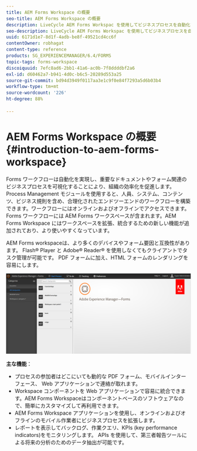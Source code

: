 ```yaml
---
title: AEM Forms Workspace の概要
seo-title: AEM Forms Workspace の概要
description: LiveCycle AEM Forms Workspac を使用してビジネスプロセスを自動化することにより、組織の効率化を促進し、ペーパーレスなオフィス環境を作ります。
seo-description: LiveCycle AEM Forms Workspac を使用してビジネスプロセスを自動化することにより、組織の効率化を促進し、ペーパーレスなオフィス環境を作ります。
uuid: 6171d1e7-8d1f-4adb-be8f-49521cd4cc6f
contentOwner: robhagat
content-type: reference
products: SG_EXPERIENCEMANAGER/6.4/FORMS
topic-tags: forms-workspace
discoiquuid: 7efc8ad6-2bb1-41a6-ac0b-7f8ddddbf2a6
exl-id: d60462a7-b941-4d0c-b6c5-20289d553a25
source-git-commit: bd94d3949f0117aa3e1c9f0e84f7293a5d6b03b4
workflow-type: tm+mt
source-wordcount: '226'
ht-degree: 88%

---
```


# AEM Forms Workspace の概要  {#introduction-to-aem-forms-workspace}

Forms ワークフローは自動化を実現し、重要なドキュメントやフォーム関連のビジネスプロセスを可視化することにより、組織の効率化を促進します。Process Management モジュールを使用すると、人員、システム、コンテンツ、ビジネス規則を含め、合理化されたエンドツーエンドのワークフローを構築できます。ワークフローにはオンラインおよびオフラインでアクセスできます。Forms ワークフローには AEM Forms ワークスペースが含まれます。AEM Forms Workspace にはワークスペースを拡張、統合するための新しい機能が追加されており、より使いやすくなっています。

AEM Forms workspaceは、より多くのデバイスやフォーム要因と互換性があります。 Flash® Player と Adobe® Reader® を使用しなくてもクライアントでタスク管理が可能です。 PDF フォームに加え、HTML フォームのレンダリングを容易にします。

![html-ws](assets/html-ws.png)

**主な機能**：

* プロセスの参加者はどこにいても動的な PDF フォーム、モバイルインターフェース、 Web アプリケーションで連絡が取れます。
* Workspace コンポーネントを Web アプリケーションで容易に統合できます。AEM Forms Workspaceはコンポーネントベースのソフトウェアなので、簡単にカスタマイズして再利用できます。
* AEM Forms Workspace アプリケーションを使用し、オンラインおよびオフラインのモバイル作業者にビジネスプロセスを拡張します。
* レポートを表示してバックログ、作業クエリ、KPIs (key performance indicators)をモニタリングします。 APIs を使用して、第三者報告ツールによる将来の分析のためのデータ抽出が可能です。
